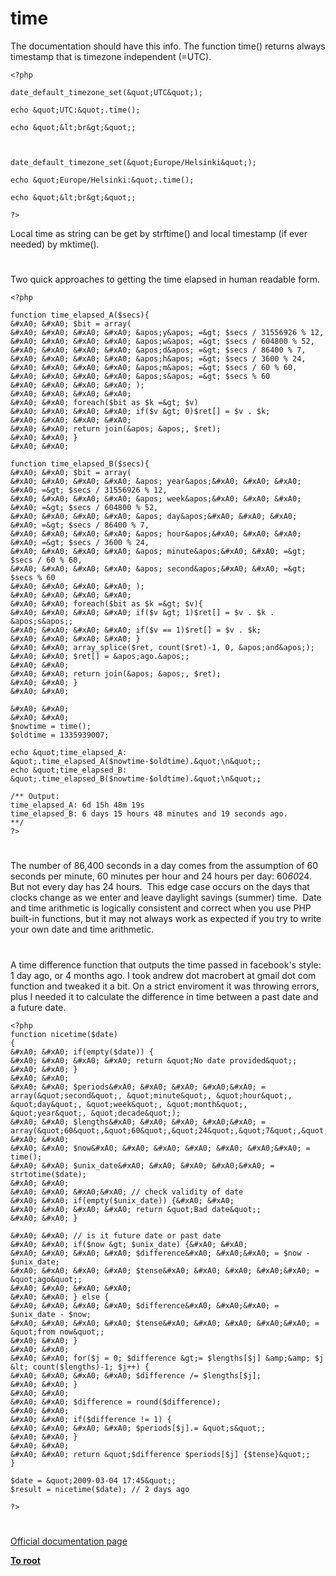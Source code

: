# time





The documentation should have this info. The function time() returns always timestamp that is timezone independent (=UTC).





```
<?php

date_default_timezone_set(&quot;UTC&quot;); 

echo &quot;UTC:&quot;.time();

echo &quot;&lt;br&gt;&quot;;



date_default_timezone_set(&quot;Europe/Helsinki&quot;); 

echo &quot;Europe/Helsinki:&quot;.time();

echo &quot;&lt;br&gt;&quot;;

?>
```




Local time as string can be get by strftime() and local timestamp (if ever needed) by mktime().

  

#



Two quick approaches to getting the time elapsed in human readable form.



```
<?php

function time_elapsed_A($secs){
&#xA0; &#xA0; $bit = array(
&#xA0; &#xA0; &#xA0; &#xA0; &apos;y&apos; =&gt; $secs / 31556926 % 12,
&#xA0; &#xA0; &#xA0; &#xA0; &apos;w&apos; =&gt; $secs / 604800 % 52,
&#xA0; &#xA0; &#xA0; &#xA0; &apos;d&apos; =&gt; $secs / 86400 % 7,
&#xA0; &#xA0; &#xA0; &#xA0; &apos;h&apos; =&gt; $secs / 3600 % 24,
&#xA0; &#xA0; &#xA0; &#xA0; &apos;m&apos; =&gt; $secs / 60 % 60,
&#xA0; &#xA0; &#xA0; &#xA0; &apos;s&apos; =&gt; $secs % 60
&#xA0; &#xA0; &#xA0; &#xA0; );
&#xA0; &#xA0; &#xA0; &#xA0; 
&#xA0; &#xA0; foreach($bit as $k =&gt; $v)
&#xA0; &#xA0; &#xA0; &#xA0; if($v &gt; 0)$ret[] = $v . $k;
&#xA0; &#xA0; &#xA0; &#xA0; 
&#xA0; &#xA0; return join(&apos; &apos;, $ret);
&#xA0; &#xA0; }
&#xA0; &#xA0; 

function time_elapsed_B($secs){
&#xA0; &#xA0; $bit = array(
&#xA0; &#xA0; &#xA0; &#xA0; &apos; year&apos;&#xA0; &#xA0; &#xA0; &#xA0; =&gt; $secs / 31556926 % 12,
&#xA0; &#xA0; &#xA0; &#xA0; &apos; week&apos;&#xA0; &#xA0; &#xA0; &#xA0; =&gt; $secs / 604800 % 52,
&#xA0; &#xA0; &#xA0; &#xA0; &apos; day&apos;&#xA0; &#xA0; &#xA0; &#xA0; =&gt; $secs / 86400 % 7,
&#xA0; &#xA0; &#xA0; &#xA0; &apos; hour&apos;&#xA0; &#xA0; &#xA0; &#xA0; =&gt; $secs / 3600 % 24,
&#xA0; &#xA0; &#xA0; &#xA0; &apos; minute&apos;&#xA0; &#xA0; =&gt; $secs / 60 % 60,
&#xA0; &#xA0; &#xA0; &#xA0; &apos; second&apos;&#xA0; &#xA0; =&gt; $secs % 60
&#xA0; &#xA0; &#xA0; &#xA0; );
&#xA0; &#xA0; &#xA0; &#xA0; 
&#xA0; &#xA0; foreach($bit as $k =&gt; $v){
&#xA0; &#xA0; &#xA0; &#xA0; if($v &gt; 1)$ret[] = $v . $k . &apos;s&apos;;
&#xA0; &#xA0; &#xA0; &#xA0; if($v == 1)$ret[] = $v . $k;
&#xA0; &#xA0; &#xA0; &#xA0; }
&#xA0; &#xA0; array_splice($ret, count($ret)-1, 0, &apos;and&apos;);
&#xA0; &#xA0; $ret[] = &apos;ago.&apos;;
&#xA0; &#xA0; 
&#xA0; &#xA0; return join(&apos; &apos;, $ret);
&#xA0; &#xA0; }
&#xA0; &#xA0; 

&#xA0; &#xA0; 
&#xA0; &#xA0; 
$nowtime = time();
$oldtime = 1335939007;

echo &quot;time_elapsed_A: &quot;.time_elapsed_A($nowtime-$oldtime).&quot;\n&quot;;
echo &quot;time_elapsed_B: &quot;.time_elapsed_B($nowtime-$oldtime).&quot;\n&quot;;

/** Output:
time_elapsed_A: 6d 15h 48m 19s
time_elapsed_B: 6 days 15 hours 48 minutes and 19 seconds ago.
**/
?>
```



  

#



The number of 86,400 seconds in a day comes from the assumption of 60 seconds per minute, 60 minutes per hour and 24 hours per day: 60*60*24.&#xA0; But not every day has 24 hours.&#xA0; This edge case occurs on the days that clocks change as we enter and leave daylight savings (summer) time.&#xA0; Date and time arithmetic is logically consistent and correct when you use PHP built-in functions, but it may not always work as expected if you try to write your own date and time arithmetic.

  

#



A time difference function that outputs the time passed in facebook&apos;s style: 1 day ago, or 4 months ago. I took andrew dot macrobert at gmail dot com function and tweaked it a bit. On a strict enviroment it was throwing errors, plus I needed it to calculate the difference in time between a past date and a future date. 



```
<?php
function nicetime($date)
{
&#xA0; &#xA0; if(empty($date)) {
&#xA0; &#xA0; &#xA0; &#xA0; return &quot;No date provided&quot;;
&#xA0; &#xA0; }
&#xA0; &#xA0; 
&#xA0; &#xA0; $periods&#xA0; &#xA0; &#xA0; &#xA0;&#xA0; = array(&quot;second&quot;, &quot;minute&quot;, &quot;hour&quot;, &quot;day&quot;, &quot;week&quot;, &quot;month&quot;, &quot;year&quot;, &quot;decade&quot;);
&#xA0; &#xA0; $lengths&#xA0; &#xA0; &#xA0; &#xA0;&#xA0; = array(&quot;60&quot;,&quot;60&quot;,&quot;24&quot;,&quot;7&quot;,&quot;4.35&quot;,&quot;12&quot;,&quot;10&quot;);
&#xA0; &#xA0; 
&#xA0; &#xA0; $now&#xA0; &#xA0; &#xA0; &#xA0; &#xA0; &#xA0;&#xA0; = time();
&#xA0; &#xA0; $unix_date&#xA0; &#xA0; &#xA0; &#xA0;&#xA0; = strtotime($date);
&#xA0; &#xA0; 
&#xA0; &#xA0; &#xA0;&#xA0; // check validity of date
&#xA0; &#xA0; if(empty($unix_date)) {&#xA0; &#xA0; 
&#xA0; &#xA0; &#xA0; &#xA0; return &quot;Bad date&quot;;
&#xA0; &#xA0; }

&#xA0; &#xA0; // is it future date or past date
&#xA0; &#xA0; if($now &gt; $unix_date) {&#xA0; &#xA0; 
&#xA0; &#xA0; &#xA0; &#xA0; $difference&#xA0; &#xA0;&#xA0; = $now - $unix_date;
&#xA0; &#xA0; &#xA0; &#xA0; $tense&#xA0; &#xA0; &#xA0; &#xA0;&#xA0; = &quot;ago&quot;;
&#xA0; &#xA0; &#xA0; &#xA0; 
&#xA0; &#xA0; } else {
&#xA0; &#xA0; &#xA0; &#xA0; $difference&#xA0; &#xA0;&#xA0; = $unix_date - $now;
&#xA0; &#xA0; &#xA0; &#xA0; $tense&#xA0; &#xA0; &#xA0; &#xA0;&#xA0; = &quot;from now&quot;;
&#xA0; &#xA0; }
&#xA0; &#xA0; 
&#xA0; &#xA0; for($j = 0; $difference &gt;= $lengths[$j] &amp;&amp; $j &lt; count($lengths)-1; $j++) {
&#xA0; &#xA0; &#xA0; &#xA0; $difference /= $lengths[$j];
&#xA0; &#xA0; }
&#xA0; &#xA0; 
&#xA0; &#xA0; $difference = round($difference);
&#xA0; &#xA0; 
&#xA0; &#xA0; if($difference != 1) {
&#xA0; &#xA0; &#xA0; &#xA0; $periods[$j].= &quot;s&quot;;
&#xA0; &#xA0; }
&#xA0; &#xA0; 
&#xA0; &#xA0; return &quot;$difference $periods[$j] {$tense}&quot;;
}

$date = &quot;2009-03-04 17:45&quot;;
$result = nicetime($date); // 2 days ago

?>
```



  

#

[Official documentation page](https://www.php.net/manual/en/function.time.php)

**[To root](/README.md)**